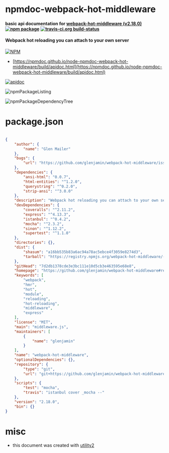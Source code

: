 # npmdoc-webpack-hot-middleware

#### basic api documentation for  [webpack-hot-middleware (v2.18.0)](https://github.com/glenjamin/webpack-hot-middleware#readme)  [![npm package](https://img.shields.io/npm/v/npmdoc-webpack-hot-middleware.svg?style=flat-square)](https://www.npmjs.org/package/npmdoc-webpack-hot-middleware) [![travis-ci.org build-status](https://api.travis-ci.org/npmdoc/node-npmdoc-webpack-hot-middleware.svg)](https://travis-ci.org/npmdoc/node-npmdoc-webpack-hot-middleware)

#### Webpack hot reloading you can attach to your own server

[![NPM](https://nodei.co/npm/webpack-hot-middleware.png?downloads=true&downloadRank=true&stars=true)](https://www.npmjs.com/package/webpack-hot-middleware)

- [https://npmdoc.github.io/node-npmdoc-webpack-hot-middleware/build/apidoc.html](https://npmdoc.github.io/node-npmdoc-webpack-hot-middleware/build/apidoc.html)

[![apidoc](https://npmdoc.github.io/node-npmdoc-webpack-hot-middleware/build/screenCapture.buildCi.browser.%252Ftmp%252Fbuild%252Fapidoc.html.png)](https://npmdoc.github.io/node-npmdoc-webpack-hot-middleware/build/apidoc.html)

![npmPackageListing](https://npmdoc.github.io/node-npmdoc-webpack-hot-middleware/build/screenCapture.npmPackageListing.svg)

![npmPackageDependencyTree](https://npmdoc.github.io/node-npmdoc-webpack-hot-middleware/build/screenCapture.npmPackageDependencyTree.svg)



# package.json

```json

{
    "author": {
        "name": "Glen Mailer"
    },
    "bugs": {
        "url": "https://github.com/glenjamin/webpack-hot-middleware/issues"
    },
    "dependencies": {
        "ansi-html": "0.0.7",
        "html-entities": "^1.2.0",
        "querystring": "^0.2.0",
        "strip-ansi": "^3.0.0"
    },
    "description": "Webpack hot reloading you can attach to your own server",
    "devDependencies": {
        "coveralls": "^2.11.2",
        "express": "^4.13.3",
        "istanbul": "^0.4.2",
        "mocha": "^2.3.2",
        "sinon": "^1.12.2",
        "supertest": "^1.1.0"
    },
    "directories": {},
    "dist": {
        "shasum": "a16bb535b83a6ac94a78ac5ebce4f3059e8274d3",
        "tarball": "https://registry.npmjs.org/webpack-hot-middleware/-/webpack-hot-middleware-2.18.0.tgz"
    },
    "gitHead": "7d2db1378cde3e3bc111e10d5cb3e463595e68e8",
    "homepage": "https://github.com/glenjamin/webpack-hot-middleware#readme",
    "keywords": [
        "webpack",
        "hmr",
        "hot",
        "module",
        "reloading",
        "hot-reloading",
        "middleware",
        "express"
    ],
    "license": "MIT",
    "main": "middleware.js",
    "maintainers": [
        {
            "name": "glenjamin"
        }
    ],
    "name": "webpack-hot-middleware",
    "optionalDependencies": {},
    "repository": {
        "type": "git",
        "url": "git+https://github.com/glenjamin/webpack-hot-middleware.git"
    },
    "scripts": {
        "test": "mocha",
        "travis": "istanbul cover _mocha --"
    },
    "version": "2.18.0",
    "bin": {}
}
```



# misc
- this document was created with [utility2](https://github.com/kaizhu256/node-utility2)
